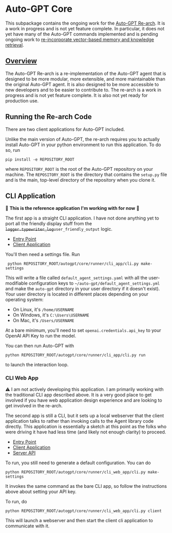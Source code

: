 # Auto-GPT Core

This subpackage contains the ongoing work for the 
[Auto-GPT Re-arch](https://github.com/Significant-Gravitas/Auto-GPT/issues/4770). It is 
a work in progress and is not yet feature complete.  In particular, it does not yet
have many of the Auto-GPT commands implemented and is pending ongoing work to 
[re-incorporate vector-based memory and knowledge retrieval](https://github.com/Significant-Gravitas/Auto-GPT/issues/3536).

## [Overview](ARCHITECTURE_NOTES.md)

The Auto-GPT Re-arch is a re-implementation of the Auto-GPT agent that is designed to be more modular,
more extensible, and more maintainable than the original Auto-GPT agent.  It is also designed to be
more accessible to new developers and to be easier to contribute to. The re-arch is a work in progress
and is not yet feature complete.  It is also not yet ready for production use.

## Running the Re-arch Code

There are two client applications for Auto-GPT included. 

Unlike the main version of Auto-GPT, the re-arch requires you to actually install Auto-GPT in your python 
environment to run this application.  To do so, run

```
pip install -e REPOSITORY_ROOT
```

where `REPOSITORY_ROOT` is the root of the Auto-GPT repository on your machine. The `REPOSITORY_ROOT` 
is the directory that contains the `setup.py` file and is the main, top-level directory of the repository 
when you clone it.

## CLI Application

:star2: **This is the reference application I'm working with for now** :star2: 

The first app is a straight CLI application.  I have not done anything yet to port all the friendly display stuff from the ~~`logger.typewriter_log`~~`user_friendly_output` logic.  

- [Entry Point](https://github.com/Significant-Gravitas/Auto-GPT/blob/master/autogpt/core/runner/cli_app/cli.py)
- [Client Application](https://github.com/Significant-Gravitas/Auto-GPT/blob/master/autogpt/core/runner/cli_app/main.py)

You'll then need a settings file.  Run

```
 python REPOSITORY_ROOT/autogpt/core/runner/cli_app/cli.py make-settings
 ```

This will write a file called `default_agent_settings.yaml` with all the user-modifiable 
configuration keys to `~/auto-gpt/default_agent_settings.yml` and make the `auto-gpt` directory 
in your user directory if it doesn't exist). Your user directory is located in different places 
depending on your operating system:

- On Linux, it's `/home/USERNAME`
- On Windows, it's `C:\Users\USERNAME`
- On Mac, it's `/Users/USERNAME`

At a bare minimum, you'll need to set `openai.credentials.api_key` to your OpenAI API Key to run 
the model.

You can then run Auto-GPT with 

```
python REPOSITORY_ROOT/autogpt/core/runner/cli_app/cli.py run
```

to launch the interaction loop.

### CLI Web App

:warning: I am not actively developing this application.  I am primarily working with the traditional CLI app
described above.  It is a very good place to get involved if you have web application design experience and are 
looking to get involved in the re-arch.

The second app is still a CLI, but it sets up a local webserver that the client application talks to
rather than invoking calls to the Agent library code directly.  This application is essentially a sketch 
at this point as the folks who were driving it have had less time (and likely not enough clarity) to proceed.

- [Entry Point](https://github.com/Significant-Gravitas/Auto-GPT/blob/master/autogpt/core/runner/cli_web_app/cli.py)
- [Client Application](https://github.com/Significant-Gravitas/Auto-GPT/blob/master/autogpt/core/runner/cli_web_app/client/client.py)
- [Server API](https://github.com/Significant-Gravitas/Auto-GPT/blob/master/autogpt/core/runner/cli_web_app/server/api.py)

To run, you still need to generate a default configuration.  You can do 

```
python REPOSITORY_ROOT/autogpt/core/runner/cli_web_app/cli.py make-settings
```

It invokes the same command as the bare CLI app, so follow the instructions above about setting your API key.

To run, do 

```
python REPOSITORY_ROOT/autogpt/core/runner/cli_web_app/cli.py client
```

This will launch a webserver and then start the client cli application to communicate with it.

